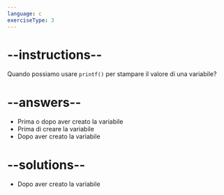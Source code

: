 ```yaml
---
language: c
exerciseType: 3
---
```


# --instructions--

Quando possiamo usare `printf()` per stampare il valore di una variabile?

# --answers--

- Prima o dopo aver creato la variabile
- Prima di creare la variabile
- Dopo aver creato la variabile

# --solutions--

- Dopo aver creato la variabile
